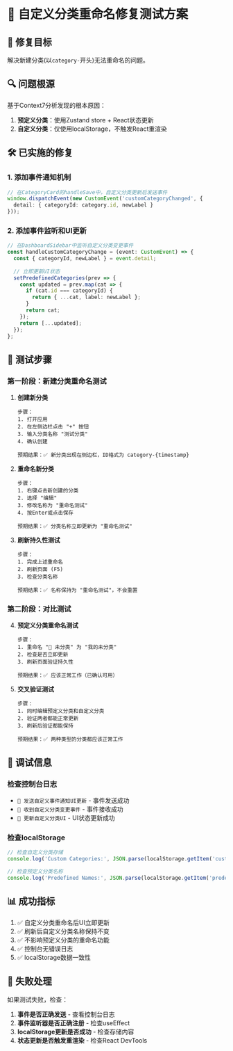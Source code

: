 # 🧪 自定义分类重命名修复测试方案

## 🎯 **修复目标**

解决新建分类(以`category-`开头)无法重命名的问题。

## 🔍 **问题根源**

基于Context7分析发现的根本原因：
1. **预定义分类**：使用Zustand store + React状态更新
2. **自定义分类**：仅使用localStorage，不触发React重渲染

## 🛠️ **已实施的修复**

### **1. 添加事件通知机制**
```typescript
// 在CategoryCard的handleSave中，自定义分类更新后发送事件
window.dispatchEvent(new CustomEvent('customCategoryChanged', {
  detail: { categoryId: category.id, newLabel }
}));
```

### **2. 添加事件监听和UI更新**
```typescript
// 在DashboardSidebar中监听自定义分类变更事件
const handleCustomCategoryChange = (event: CustomEvent) => {
  const { categoryId, newLabel } = event.detail;
  
  // 立即更新UI状态
  setPredefinedCategories(prev => {
    const updated = prev.map(cat => {
      if (cat.id === categoryId) {
        return { ...cat, label: newLabel };
      }
      return cat;
    });
    return [...updated];
  });
};
```

## 🧪 **测试步骤**

### **第一阶段：新建分类重命名测试**

1. **创建新分类**
   ```
   步骤：
   1. 打开应用
   2. 在左侧边栏点击 "+" 按钮
   3. 输入分类名称 "测试分类"
   4. 确认创建
   
   预期结果：✅ 新分类出现在侧边栏，ID格式为 category-{timestamp}
   ```

2. **重命名新分类**
   ```
   步骤：
   1. 右键点击新创建的分类
   2. 选择 "编辑"
   3. 修改名称为 "重命名测试"
   4. 按Enter或点击保存
   
   预期结果：✅ 分类名称立即更新为 "重命名测试"
   ```

3. **刷新持久性测试**
   ```
   步骤：
   1. 完成上述重命名
   2. 刷新页面 (F5)
   3. 检查分类名称
   
   预期结果：✅ 名称保持为 "重命名测试"，不会重置
   ```

### **第二阶段：对比测试**

4. **预定义分类重命名测试**
   ```
   步骤：
   1. 重命名 "📁 未分类" 为 "我的未分类"
   2. 检查是否立即更新
   3. 刷新页面验证持久性
   
   预期结果：✅ 应该正常工作（已确认可用）
   ```

5. **交叉验证测试**
   ```
   步骤：
   1. 同时编辑预定义分类和自定义分类
   2. 验证两者都能正常更新
   3. 刷新后验证都能保持
   
   预期结果：✅ 两种类型的分类都应该正常工作
   ```

## 🔧 **调试信息**

### **检查控制台日志**
- `🔄 发送自定义事件通知UI更新` - 事件发送成功
- `🔄 收到自定义分类变更事件` - 事件接收成功  
- `🎯 更新自定义分类UI` - UI状态更新成功

### **检查localStorage**
```javascript
// 检查自定义分类存储
console.log('Custom Categories:', JSON.parse(localStorage.getItem('custom_categories') || '[]'));

// 检查预定义分类名称
console.log('Predefined Names:', JSON.parse(localStorage.getItem('predefined_category_names') || '{}'));
```

## 📊 **成功指标**

1. ✅ 自定义分类重命名后UI立即更新
2. ✅ 刷新后自定义分类名称保持不变
3. ✅ 不影响预定义分类的重命名功能
4. ✅ 控制台无错误日志
5. ✅ localStorage数据一致性

## 🚨 **失败处理**

如果测试失败，检查：
1. **事件是否正确发送** - 查看控制台日志
2. **事件监听器是否正确注册** - 检查useEffect
3. **localStorage更新是否成功** - 检查存储内容
4. **状态更新是否触发重渲染** - 检查React DevTools 